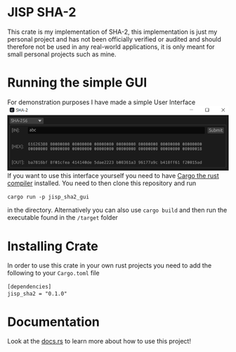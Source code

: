 # JISP SHA-2

This crate is my implementation of SHA-2, this implementation is just my personal project and has not been officially verified or audited and should therefore not be used in any real-world applications, it is only meant for small personal projects such as mine. 


# Running the simple GUI
For demonstration purposes I have made a simple User Interface
![Simple User Interface](images/SHA-256.png)
If you want to use this interface yourself you need to have [Cargo the rust compiler](https://www.rust-lang.org/tools/install) installed.
You need to then clone this repository and run
```
cargo run -p jisp_sha2_gui
```
in the directory. Alternatively you can also use `cargo build` and then run the executable found in the `/target` folder

# Installing Crate
In order to use this crate in your own rust projects you need to add the following to your `Cargo.toml` file
```
[dependencies]
jisp_sha2 = "0.1.0"
```

# Documentation
Look at the [docs.rs](docs.rs/jisp_sha2/0.1.0) to learn more about how to use this project!
